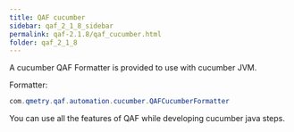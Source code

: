 ```yaml
---
title: QAF cucumber
sidebar: qaf_2_1_8_sidebar
permalink: qaf-2.1.8/qaf_cucumber.html
folder: qaf_2_1_8
---
```


A cucumber QAF Formatter is provided to use with cucumber JVM.

Formatter: 

```java
com.qmetry.qaf.automation.cucumber.QAFCucumberFormatter
```

You can use all the features of QAF while developing cucumber java steps.
